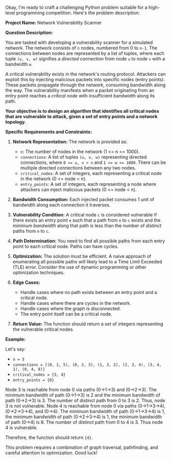 Okay, I'm ready to craft a challenging Python problem suitable for a high-level programming competition. Here's the problem description:

**Project Name:** Network Vulnerability Scanner

**Question Description:**

You are tasked with developing a vulnerability scanner for a simulated network. The network consists of `n` nodes, numbered from 0 to `n-1`. The connections between nodes are represented by a list of tuples, where each tuple `(u, v, w)` signifies a *directed* connection from node `u` to node `v` with a bandwidth `w`.

A critical vulnerability exists in the network's routing protocol.  Attackers can exploit this by injecting malicious packets into specific nodes (entry points). These packets propagate through the network, consuming bandwidth along the way.  The vulnerability manifests when a packet originating from an entry point reaches a *critical node* with insufficient bandwidth along its path.

**Your objective is to design an algorithm that identifies all critical nodes that are vulnerable to attack, given a set of entry points and a network topology.**

**Specific Requirements and Constraints:**

1.  **Network Representation:** The network is provided as:
    *   `n`: The number of nodes in the network (1 <= n <= 1000).
    *   `connections`: A list of tuples `(u, v, w)` representing directed connections, where `0 <= u, v < n` and `1 <= w <= 1000`.  There can be multiple directed connections between any two nodes.
    *   `critical_nodes`: A set of integers, each representing a critical node in the network (0 <= node < n).
    *   `entry_points`: A set of integers, each representing a node where attackers can inject malicious packets (0 <= node < n).

2.  **Bandwidth Consumption:** Each injected packet consumes 1 unit of bandwidth along each connection it traverses.

3.  **Vulnerability Condition:** A critical node `c` is considered vulnerable if there exists an entry point `e` such that a path from `e` to `c` exists and the *minimum bandwidth* along that path is less than the number of *distinct* paths from `e` to `c`.

4.  **Path Determination:** You need to find all possible paths from each entry point to each critical node. Paths can have cycles.

5.  **Optimization:** The solution must be efficient. A naive approach of enumerating all possible paths will likely lead to a Time Limit Exceeded (TLE) error.  Consider the use of dynamic programming or other optimization techniques.

6.  **Edge Cases:**
    *   Handle cases where no path exists between an entry point and a critical node.
    *   Handle cases where there are cycles in the network.
    *   Handle cases where the graph is disconnected.
    *   The entry point itself can be a critical node.

7.  **Return Value:** The function should return a set of integers representing the vulnerable critical nodes.

**Example:**

Let's say:

*   `n = 5`
*   `connections = [(0, 1, 5), (0, 2, 3), (1, 3, 2), (2, 3, 4), (3, 4, 1), (0, 4, 8)]`
*   `critical_nodes = {3, 4}`
*   `entry_points = {0}`

Node 3 is reachable from node 0 via paths (0->1->3) and (0->2->3). The minimum bandwidth of path (0->1->3) is 2 and the minimum bandwidth of path (0->2->3) is 3. The number of distinct path from 0 to 3 is 2. Thus, node 3 is not vulnerable.
Node 4 is reachable from node 0 via paths (0->1->3->4), (0->2->3->4), and (0->4). The minimum bandwidth of path (0->1->3->4) is 1, the minimum bandwidth of path (0->2->3->4) is 1, the minimum bandwidth of path (0->4) is 8. The number of distinct path from 0 to 4 is 3. Thus node 4 is vulnerable.

Therefore, the function should return `{4}`.

This problem requires a combination of graph traversal, pathfinding, and careful attention to optimization. Good luck!

